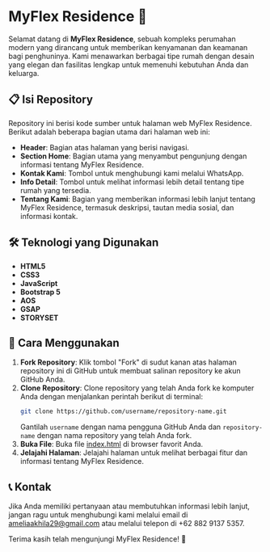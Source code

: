 # MyFlex Residence 🏡

Selamat datang di **MyFlex Residence**, sebuah kompleks perumahan modern yang dirancang untuk memberikan kenyamanan dan keamanan bagi penghuninya. Kami menawarkan berbagai tipe rumah dengan desain yang elegan dan fasilitas lengkap untuk memenuhi kebutuhan Anda dan keluarga.

## 📋 Isi Repository

Repository ini berisi kode sumber untuk halaman web MyFlex Residence. Berikut adalah beberapa bagian utama dari halaman web ini:

- **Header**: Bagian atas halaman yang berisi navigasi.
- **Section Home**: Bagian utama yang menyambut pengunjung dengan informasi tentang MyFlex Residence.
- **Kontak Kami**: Tombol untuk menghubungi kami melalui WhatsApp.
- **Info Detail**: Tombol untuk melihat informasi lebih detail tentang tipe rumah yang tersedia.
- **Tentang Kami**: Bagian yang memberikan informasi lebih lanjut tentang MyFlex Residence, termasuk deskripsi, tautan media sosial, dan informasi kontak.

## 🛠️ Teknologi yang Digunakan

- **HTML5**
- **CSS3**
- **JavaScript**
- **Bootstrap 5**
- **AOS**
- **GSAP**
- **STORYSET**

## 🚀 Cara Menggunakan

1. **Fork Repository**: Klik tombol "Fork" di sudut kanan atas halaman repository ini di GitHub untuk membuat salinan repository ke akun GitHub Anda.
2. **Clone Repository**: Clone repository yang telah Anda fork ke komputer Anda dengan menjalankan perintah berikut di terminal:
    ```sh
    git clone https://github.com/username/repository-name.git
    ```
    Gantilah `username` dengan nama pengguna GitHub Anda dan `repository-name` dengan nama repository yang telah Anda fork.
3. **Buka File**: Buka file [index.html](http://_vscodecontentref_/1) di browser favorit Anda.
4. **Jelajahi Halaman**: Jelajahi halaman untuk melihat berbagai fitur dan informasi tentang MyFlex Residence.

## 📞 Kontak

Jika Anda memiliki pertanyaan atau membutuhkan informasi lebih lanjut, jangan ragu untuk menghubungi kami melalui email di [ameliaakhila29@gmail.com](mailto:ameliaakhila29@gmail.com) atau melalui telepon di +62 882 9137 5357.

Terima kasih telah mengunjungi MyFlex Residence! 🌟